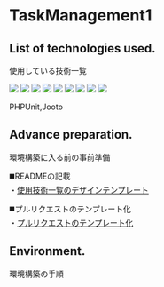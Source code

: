 # TaskManagement1

## List of technologies used.
<p>使用している技術一覧</p>
<el-row>
    <p style="display: inline">
        <!-- フロントエンド -->
        <img src="https://img.shields.io/badge/-Html5-E34F26.svg?logo=html5&style=plastic">
        <img src="https://img.shields.io/badge/-Css3-1572B6.svg?logo=css3&style=plastic">
        <img src="https://img.shields.io/badge/-Vue.js-4FC08D.svg?logo=vue.js&style=plastic">
        <img src="https://img.shields.io/badge/-Javascript-F7DF1E.svg?logo=javascript&style=plastic">
        <!-- バックエンド -->
        <img src="https://img.shields.io/badge/-Php-777BB4.svg?logo=php&style=plastic">
        <img src="https://img.shields.io/badge/-Laravel-E74430.svg?logo=laravel&style=plastic">
        <!-- DB -->
        <img src="https://img.shields.io/badge/-Postgresql-336791.svg?logo=postgresql&style=plastic">
        <!-- インフラ -->
        <img src="https://img.shields.io/badge/-Docker-1488C6.svg?logo=docker&style=plastic">
        <!-- ソースコード管理 -->
        <img src="https://img.shields.io/badge/-Github-181717.svg?logo=github&style=plastic">
    </p>
    <p>PHPUnit,Jooto</p>
</el-row>

## Advance preparation.
<p>環境構築に入る前の事前準備</p>
<p>
    ◼️READMEの記載<br>
    ・<a href="https://qiita.com/shun198/items/c983c713452c041ef787" target="_blank">使用技術一覧のデザインテンプレート</a>
</p>
<p>
    ◼️プルリクエストのテンプレート化<br>
    ・<a href="https://note.com/cograph_data/n/n6dfed8a37bc1" target="_blank">プルリクエストのテンプレート化</a>
</p>

## Environment.
<p>環境構築の手順</p>

